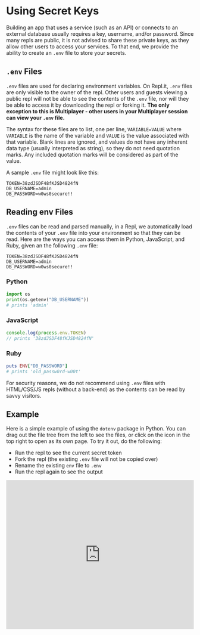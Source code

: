 # Using Secret Keys

Building an app that uses a service (such as an API) or connects to an external
database usually requires a key, username, and/or password.  Since many repls are
public, it is not advised to share these private keys, as they allow other users
to access your services.  To that end, we provide the ability to create an `.env`
file to store your secrets.

## `.env` Files

`.env` files are used for declaring environment variables.  On Repl.it, `.env`
files are only visible to the owner of the repl.  Other users and guests viewing
a public repl will not be able to see the contents of the `.env` file, nor will
they be able to access it by downloading the repl or forking it.  **The only exception to this is Multiplayer - other users in your Multiplayer session can view your `.env` file.**

The syntax for these files are to list, one per line, `VARIABLE=VALUE` where
`VARIABLE` is the name of the variable and `VALUE` is the value associated with
that variable.  Blank lines are ignored, and values do not have any inherent
data type (usually interpreted as string), so they do not need quotation marks.
Any included quotation marks will be considered as part of the value.

A sample `.env` file might look like this:

```
TOKEN=38zdJSDF48fKJSD4824fN
DB_USERNAME=admin
DB_PASSWORD=w0ws0secure!!
```

## Reading env Files

`.env` files can be read and parsed manually, in a Repl, we automatically load the
contents of your `.env` file into your environment so that they can be read.  Here
are the ways you can access them in Python, JavaScript, and Ruby, given an the
following `.env` file:

```
TOKEN=38zdJSDF48fKJSD4824fN
DB_USERNAME=admin
DB_PASSWORD=w0ws0secure!!
```

### Python

```python
import os
print(os.getenv("DB_USERNAME"))
# prints 'admin'
```

### JavaScript

```javascript
console.log(process.env.TOKEN)
// prints '38zdJSDF48fKJSD4824fN'
```

### Ruby

```ruby
puts ENV["DB_PASSWORD"]
# prints 'old_passw0rd-w00t'
```

For security reasons, we do not recommend using `.env` files with HTML/CSS/JS
repls (without a back-end) as the contents can be read by savvy visitors.

## Example

Here is a simple example of using the `dotenv` package in Python.  You can
drag out the file tree from the left to see the files, or click on the icon
in the top right to open as its own page.  To try it out, do the following:

* Run the repl to see the current secret token
* Fork the repl (the existing `.env` file will not be copied over)
* Rename the existing `env` file to `.env`
* Run the repl again to see the output

<iframe height="400px" width="100%" src="https://repl.it/@timmy_i_chen/python-dotenv-example?lite=true" scrolling="no" frameborder="no" allowtransparency="true" allowfullscreen="true" sandbox="allow-forms allow-pointer-lock allow-popups allow-same-origin allow-scripts allow-modals"></iframe>
